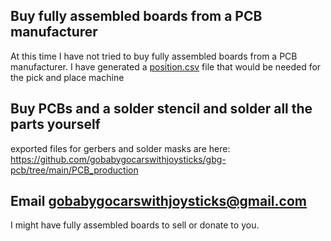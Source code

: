 ## Buy fully assembled boards from a PCB manufacturer
At this time I have not tried to buy fully assembled boards from a PCB manufacturer. I have generated a [position.csv](https://github.com/gobabygocarswithjoysticks/gbg-pcb/blob/main/PCB_production/position.csv) file that would be needed for the pick and place machine
## Buy PCBs and a solder stencil and solder all the parts yourself
exported files for gerbers and solder masks are here: https://github.com/gobabygocarswithjoysticks/gbg-pcb/tree/main/PCB_production
## Email gobabygocarswithjoysticks@gmail.com
I might have fully assembled boards to sell or donate to you.
